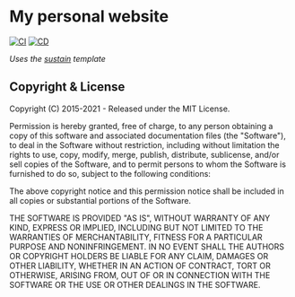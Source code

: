 # My personal website
[![CI](https://github.com/iwishiwasaneagle/janhendrikewers.uk/actions/workflows/ci.yml/badge.svg?branch=master)](https://github.com/iwishiwasaneagle/janhendrikewers.uk/actions/workflows/ci.yml)
[![CD](https://github.com/iwishiwasaneagle/janhendrikewers.uk/actions/workflows/cd.yml/badge.svg?branch=master)](https://github.com/iwishiwasaneagle/janhendrikewers.uk/actions/workflows/cd.yml)

*Uses the [sustain](https://jekyllt.github.io/sustain) template*

## Copyright & License

Copyright (C) 2015-2021 - Released under the MIT License.

Permission is hereby granted, free of charge, to any person obtaining a copy of this software and associated documentation files (the "Software"), to deal in the Software without restriction, including without limitation the rights to use, copy, modify, merge, publish, distribute, sublicense, and/or sell copies of the Software, and to permit persons to whom the Software is furnished to do so, subject to the following conditions:

The above copyright notice and this permission notice shall be included in all copies or substantial portions of the Software.

THE SOFTWARE IS PROVIDED "AS IS", WITHOUT WARRANTY OF ANY KIND, EXPRESS OR IMPLIED, INCLUDING BUT NOT LIMITED TO THE WARRANTIES OF MERCHANTABILITY, FITNESS FOR A PARTICULAR PURPOSE AND
NONINFRINGEMENT. IN NO EVENT SHALL THE AUTHORS OR COPYRIGHT HOLDERS BE LIABLE FOR ANY CLAIM, DAMAGES OR OTHER LIABILITY, WHETHER IN AN ACTION OF CONTRACT, TORT OR OTHERWISE, ARISING FROM, OUT OF OR IN CONNECTION WITH THE SOFTWARE OR THE USE OR OTHER DEALINGS IN THE SOFTWARE.
